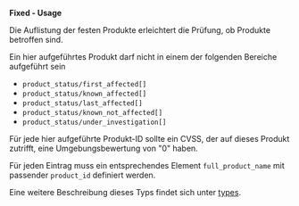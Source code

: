 **Fixed - Usage**

Die Auflistung der festen Produkte erleichtert die Prüfung, ob Produkte betroffen sind.

Ein hier aufgeführtes Produkt darf nicht in einem der folgenden Bereiche aufgeführt sein

* `product_status/first_affected[]`
* `product_status/known_affected[]`
* `product_status/last_affected[]`
* `product_status/known_not_affected[]`
* `product_status/under_investigation[]`

Für jede hier aufgeführte Produkt-ID sollte ein CVSS, der auf dieses Produkt zutrifft, eine Umgebungsbewertung von "0" haben.

Für jeden Eintrag muss ein entsprechendes Element `full_product_name` mit passender `product_id` definiert werden.

Eine weitere Beschreibung dieses Typs findet sich unter [types](types/products-usage.de.md).
